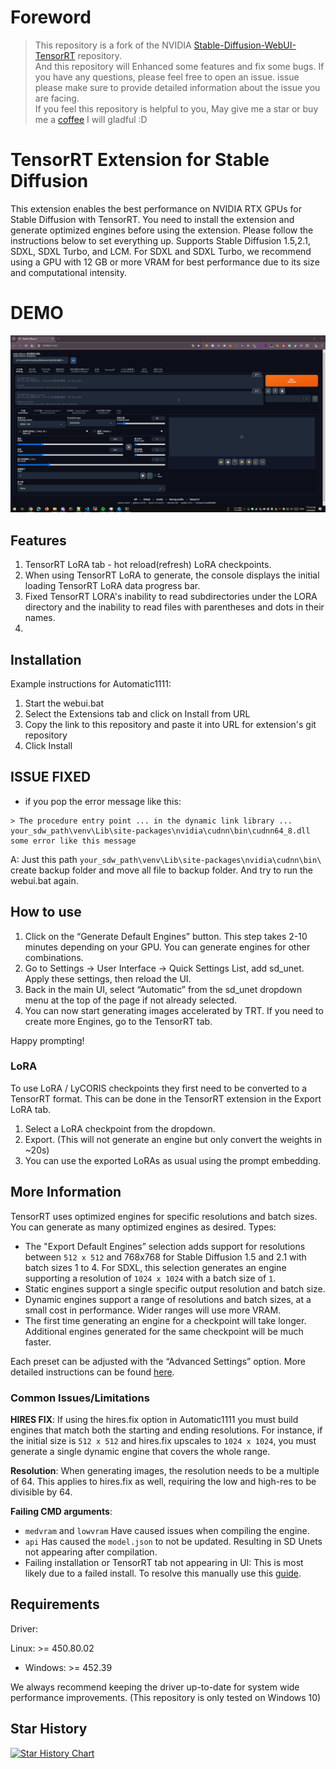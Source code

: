 # Foreword
> This repository is a fork of the NVIDIA [Stable-Diffusion-WebUI-TensorRT](https://github.com/NVIDIA/Stable-Diffusion-WebUI-TensorRT) repository.  
> And this repository will Enhanced some features and fix some bugs. If you have any questions, please feel free to open an issue. issue please make sure to provide detailed information about the issue you are facing.  
> If you feel this repository is helpful to you, May give me a star or buy me a [coffee](https://ko-fi.com/yomisana) I will gladful :D

# TensorRT Extension for Stable Diffusion

This extension enables the best performance on NVIDIA RTX GPUs for Stable Diffusion with TensorRT.
You need to install the extension and generate optimized engines before using the extension. Please follow the instructions below to set everything up.
Supports Stable Diffusion 1.5,2.1, SDXL, SDXL Turbo, and LCM. For SDXL and SDXL Turbo, we recommend using a GPU with 12 GB or more VRAM for best performance due to its size and computational intensity. 

# DEMO
![Demo hot refresh](./readme_me_data/hot_load_lora_demo.gif)

## Features
1. TensorRT LoRA tab - hot reload(refresh) LoRA checkpoints.
2. When using TensorRT LoRA to generate, the console displays the initial loading TensorRT LoRA data progress bar.
3. Fixed TensorRT LORA's inability to read subdirectories under the LORA directory and the inability to read files with parentheses and dots in their names.
4. 
## Installation
Example instructions for Automatic1111:

1. Start the webui.bat
2. Select the Extensions tab and click on Install from URL
3. Copy the link to this repository and paste it into URL for extension's git repository
4. Click Install

## ISSUE FIXED
- if you pop the error message like this:
```
> The procedure entry point ... in the dynamic link library ... your_sdw_path\venv\Lib\site-packages\nvidia\cudnn\bin\cudnn64_8.dll some error like this message
```
A: Just this path ``your_sdw_path\venv\Lib\site-packages\nvidia\cudnn\bin\`` create backup folder and move all file to backup folder. And try to run the webui.bat again.

## How to use

1. Click on the “Generate Default Engines” button. This step takes 2-10 minutes depending on your GPU. You can generate engines for other combinations.
2. Go to Settings → User Interface → Quick Settings List, add sd_unet. Apply these settings, then reload the UI.
3. Back in the main UI, select “Automatic” from the sd_unet dropdown menu at the top of the page if not already selected.
4. You can now start generating images accelerated by TRT. If you need to create more Engines, go to the TensorRT tab.

Happy prompting!

### LoRA

To use LoRA / LyCORIS checkpoints they first need to be converted to a TensorRT format. This can be done in the TensorRT extension in the Export LoRA tab.
1. Select a LoRA checkpoint from the dropdown.
2. Export. (This will not generate an engine but only convert the weights in ~20s)
3. You can use the exported LoRAs as usual using the prompt embedding.


## More Information

TensorRT uses optimized engines for specific resolutions and batch sizes. You can generate as many optimized engines as desired. Types:
- The "Export Default Engines” selection adds support for resolutions between `512 x 512` and 768x768 for Stable Diffusion 1.5 and 2.1 with batch sizes 1 to 4. For SDXL, this selection generates an engine supporting a resolution of `1024 x 1024` with a batch size of `1`.
- Static engines support a single specific output resolution and batch size.
- Dynamic engines support a range of resolutions and batch sizes, at a small cost in performance. Wider ranges will use more VRAM.
- The first time generating an engine for a checkpoint will take longer. Additional engines generated for the same checkpoint will be much faster. 

Each preset can be adjusted with the “Advanced Settings” option. More detailed instructions can be found [here](https://nvidia.custhelp.com/app/answers/detail/a_id/5487/~/tensorrt-extension-for-stable-diffusion-web-ui).

### Common Issues/Limitations

**HIRES FIX**: If using the hires.fix option in Automatic1111 you must build engines that match both the starting and ending resolutions. For instance, if the initial size is `512 x 512` and hires.fix upscales to `1024 x 1024`, you must generate a single dynamic engine that covers the whole range. 

**Resolution**: When generating images, the resolution needs to be a multiple of 64. This applies to hires.fix as well, requiring the low and high-res to be divisible by 64.

**Failing CMD arguments**:

- `medvram` and `lowvram` Have caused issues when compiling the engine.
- `api` Has caused the `model.json` to not be updated. Resulting in SD Unets not appearing after compilation.
- Failing installation or TensorRT tab not appearing in UI: This is most likely due to a failed install. To resolve this manually use this [guide](https://github.com/NVIDIA/Stable-Diffusion-WebUI-TensorRT/issues/27#issuecomment-1767570566).

## Requirements
Driver:

 Linux: >= 450.80.02
- Windows: >= 452.39

We always recommend keeping the driver up-to-date for system wide performance improvements.
(This repository is only tested on Windows 10)

## Star History

[![Star History Chart](https://api.star-history.com/svg?repos=Yomisana/Stable-Diffusion-WebUI-TensorRT-Enhanced&type=Date)](https://star-history.com/#Yomisana/Stable-Diffusion-WebUI-TensorRT-Enhanced&Date)